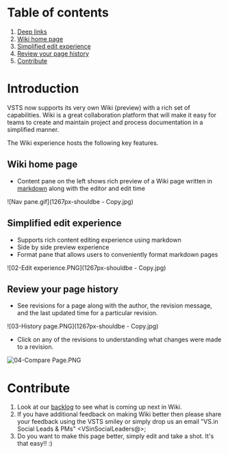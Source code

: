# Table of contents
1. [Deep links](/Team-Pages/Search-and-Social/VS.In-Social/Wiki-edit-capabilities-(Markdown)/Links/Deep-links#introduction)
2. [Wiki home page](#wiki-home-page)
3. [Simplified edit experience](#simplified-edit-experience)
4. [Review your page history ](#review-your-page-history)
5. [Contribute](#contribute)



 # Introduction

VSTS now supports its very own Wiki (preview) with a rich set of capabilities. Wiki is a great collaboration platform that will make it easy for teams to create and maintain project and process documentation in a simplified manner.

The Wiki experience hosts the following key features.

## Wiki home page
- Content pane on the left shows rich preview of a Wiki page written in [markdown](https://www.visualstudio.com/en-us/docs/reference/markdown-guidance) along with the editor and edit time
 

![Nav pane.gif](1267px-shouldbe - Copy.jpg)

## Simplified edit experience
- Supports rich content editing experience using markdown 
- Side by side preview experience
- Format pane that allows users to conveniently format markdown pages
 
![02-Edit experience.PNG](1267px-shouldbe - Copy.jpg)

## Review your page history 
- See revisions for a page along with the author, the revision message, and the last updated time for a particular revision.

![03-History page.PNG](1267px-shouldbe - Copy.jpg)

- Click on any of the revisions to understanding what changes were made to a revision.

![04-Compare Page.PNG](.attachments/04-Compare-Page.PNG)

# Contribute

1. Look at our [backlog](https://mseng.visualstudio.com/VSOnline/VS.in%20VCX%20Agile/_backlogs/board/Features) to see what is coming up next in Wiki. 
2. If you have additional feedback on making Wiki better then please share your feedback using the VSTS smiley or simply drop us an email "VS.in Social Leads & PMs" <VSinSocialLeaders@>;
3. Do you want to make this page better, simply edit and take a shot. It's that easy!! :)



